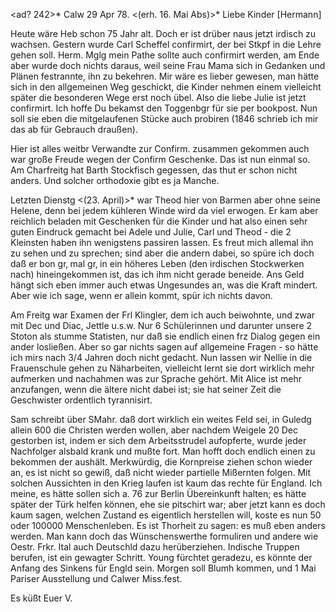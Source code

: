 <ad? 242>* Calw 29 Apr 78.
 <(erh. 16. Mai Abs)>*
Liebe Kinder [Hermann]

Heute wäre Heb schon 75 Jahr alt. Doch er ist drüber naus jetzt irdisch zu wachsen. Gestern wurde Carl Scheffel confirmirt, der bei Stkpf in die Lehre gehen soll. Herm. Mglg mein Pathe sollte auch confirmirt werden, am Ende aber wurde doch nichts daraus, weil seine Frau Mama sich in Gedanken und Plänen festrannte, ihn zu bekehren. Mir wäre es lieber gewesen, man hätte sich in den allgemeinen Weg geschickt, die Kinder nehmen einem vielleicht später die besonderen Wege erst noch übel. Also die liebe Julie ist jetzt confirmirt. Ich hoffe Du bekamst den Toggenbgr für sie per bookpost. Nun soll sie eben die mitgelaufenen Stücke auch probiren (1846 schrieb ich mir das ab für Gebrauch draußen).

Hier ist alles weitbr Verwandte zur Confirm. zusammen gekommen auch war große Freude wegen der Confirm Geschenke. Das ist nun einmal so. Am Charfreitg hat Barth Stockfisch gegessen, das thut er schon nicht anders. Und solcher orthodoxie gibt es ja Manche.

Letzten Dienstg <(23. April)>* war Theod hier von Barmen aber ohne seine Helene, denn bei jedem kühleren Winde wird da viel erwogen. Er kam aber reichlich beladen mit Geschenken für die Kinder und hat also einen sehr guten Eindruck gemacht bei Adele und Julie, Carl und Theod - die 2 Kleinsten haben ihn wenigstens passiren lassen. Es freut mich allemal ihn zu sehen und zu sprechen; sind aber die andern dabei, so spüre ich doch daß er bon gr‚ mal gr‚ in ein höheres Leben (den irdischen Stockwerken nach) hineingekommen ist, das ich ihm nicht gerade beneide. Ans Geld hängt sich eben immer auch etwas Ungesundes an, was die Kraft mindert. Aber wie ich sage, wenn er allein kommt, spür ich nichts davon.

Am Freitg war Examen der Frl Klingler, dem ich auch beiwohnte, und zwar mit Dec und Diac, Jettle u.s.w. Nur 6 Schülerinnen und darunter unsere 2 Stoton als stumme Statisten, nur daß sie endlich einen frz Dialog gegen ein ander losließen. Aber so gar nichts sagen auf allgemeine Fragen - so hätte ich mirs nach 3/4 Jahren doch nicht gedacht. Nun lassen wir Nellie in die Frauenschule gehen zu Näharbeiten, vielleicht lernt sie dort wirklich mehr aufmerken und nachahmen was zur Sprache gehört. Mit Alice ist mehr anzufangen, wenn die ältere nicht dabei ist; sie hat seiner Zeit die Geschwister ordentlich tyrannisirt.

Sam schreibt über SMahr. daß dort wirklich ein weites Feld sei, in Guledg allein 600 die Christen werden wollen, aber nachdem Weigele 20 Dec gestorben ist, indem er sich dem Arbeitsstrudel aufopferte, wurde jeder Nachfolger alsbald krank und mußte fort. Man hofft doch endlich einen zu bekommen der aushält. Merkwürdig, die Kornpreise ziehen schon wieder an, es ist nicht so gewiß, daß nicht wieder partielle Mißernten folgen. Mit solchen Aussichten in den Krieg laufen ist kaum das rechte für England. Ich meine, es hätte sollen sich a. 76 zur Berlin Übereinkunft halten; es hätte später der Türk helfen können, ehe sie pitschirt war; aber jetzt kann es doch kaum sagen, welchen Zustand es eigentlich herstellen will, koste es nun 50 oder 100000 Menschenleben. Es ist Thorheit zu sagen: es muß eben anders werden. Man kann doch das Wünschenswerthe formuliren und andere wie Oestr. Frkr. Ital auch Deutschld dazu herüberziehen. Indische Truppen berufen, ist ein gewagter Schritt. Young fürchtet geradezu, es könnte der Anfang des Sinkens für Engld sein. Morgen soll Blumh kommen, und 1 Mai Pariser Ausstellung und Calwer Miss.fest.

 Es küßt Euer V.
